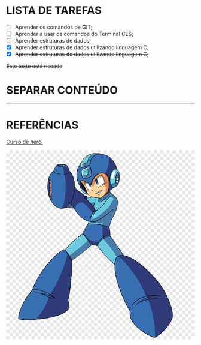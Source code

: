 # LISTA DE TAREFAS
- [ ] Aprender os comandos de GIT;
- [ ] Aprender a usar os comandos do Terminal CLS;
- [ ] Aprender estruturas de dados;
- [x] Aprender estruturas de dados utilizando linguagem C;
- [x] ~~Aprender estruturas de dados utilizando linguagem C;~~

~~Este texto está riscado~~

# SEPARAR CONTEÚDO

---

# REFERÊNCIAS 
[Curso de herói][curso]

![Imagem][Meu Herói]

[Meu Herói]: Megaman.png

[curso]: https://www.youtube.com/watch?v=IPjgElkuRsE

